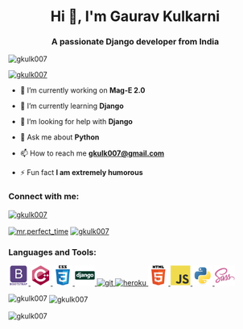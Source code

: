 <h1 align="center">Hi 👋, I'm Gaurav Kulkarni</h1>
<h3 align="center">A passionate Django developer from India</h3>

<p align="left"> <img src="https://komarev.com/ghpvc/?username=gkulk007&label=Profile%20views&color=0e75b6&style=flat" alt="gkulk007" /> </p>

<p align="left"> <a href="https://github.com/ryo-ma/github-profile-trophy"><img src="https://github-profile-trophy.vercel.app/?username=gkulk007" alt="gkulk007" /></a> </p>

- 🔭 I’m currently working on **Mag-E 2.0**

- 🌱 I’m currently learning **Django**

- 🤝 I’m looking for help with **Django**

- 💬 Ask me about **Python**

- 📫 How to reach me **gkulk007@gmail.com**

- ⚡ Fun fact **I am extremely humorous**

<h3 align="left">Connect with me:</h3>
<p align="left">
<a href="https://linkedin.com/in/gkulk007" target="blank"><img align="center" src="https://cdn.jsdelivr.net/npm/simple-icons@3.0.1/icons/linkedin.svg" alt="gkulk007" height="30" width="40" /></a>

<a href="https://instagram.com/mr.perfect_time" target="blank"><img align="center" src="https://cdn.jsdelivr.net/npm/simple-icons@3.0.1/icons/instagram.svg" alt="mr.perfect_time" height="30" width="40" /></a>
<a href="https://www.hackerrank.com/gkulk007" target="blank"><img align="center" src="https://cdn.jsdelivr.net/npm/simple-icons@3.0.1/icons/hackerrank.svg" alt="gkulk007" height="30" width="40" /></a>
</p>

<h3 align="left">Languages and Tools:</h3>
<p align="left"> <a href="https://getbootstrap.com" target="_blank"> <img src="https://raw.githubusercontent.com/devicons/devicon/master/icons/bootstrap/bootstrap-plain-wordmark.svg" alt="bootstrap" width="40" height="40"/> </a> <a href="https://www.w3schools.com/cpp/" target="_blank"> <img src="https://raw.githubusercontent.com/devicons/devicon/master/icons/cplusplus/cplusplus-original.svg" alt="cplusplus" width="40" height="40"/> </a> <a href="https://www.w3schools.com/css/" target="_blank"> <img src="https://raw.githubusercontent.com/devicons/devicon/master/icons/css3/css3-original-wordmark.svg" alt="css3" width="40" height="40"/> </a> <a href="https://www.djangoproject.com/" target="_blank"> <img src="https://raw.githubusercontent.com/devicons/devicon/master/icons/django/django-original.svg" alt="django" width="40" height="40"/> </a> <a href="https://git-scm.com/" target="_blank"> <img src="https://www.vectorlogo.zone/logos/git-scm/git-scm-icon.svg" alt="git" width="40" height="40"/> </a> <a href="https://heroku.com" target="_blank"> <img src="https://www.vectorlogo.zone/logos/heroku/heroku-icon.svg" alt="heroku" width="40" height="40"/> </a> <a href="https://www.w3.org/html/" target="_blank"> <img src="https://raw.githubusercontent.com/devicons/devicon/master/icons/html5/html5-original-wordmark.svg" alt="html5" width="40" height="40"/> </a> <a href="https://developer.mozilla.org/en-US/docs/Web/JavaScript" target="_blank"> <img src="https://raw.githubusercontent.com/devicons/devicon/master/icons/javascript/javascript-original.svg" alt="javascript" width="40" height="40"/> </a> <a href="https://www.python.org" target="_blank"> <img src="https://raw.githubusercontent.com/devicons/devicon/master/icons/python/python-original.svg" alt="python" width="40" height="40"/> </a> <a href="https://sass-lang.com" target="_blank"> <img src="https://raw.githubusercontent.com/devicons/devicon/master/icons/sass/sass-original.svg" alt="sass" width="40" height="40"/> </a> </p>

<p><img align="left" src="https://github-readme-stats.vercel.app/api/top-langs?username=gkulk007&show_icons=true&locale=en&layout=compact" alt="gkulk007" /></p>

<p>&nbsp;<img align="center" src="https://github-readme-stats.vercel.app/api?username=gkulk007&show_icons=true&locale=en" alt="gkulk007" /></p>

<p><img align="center" src="https://github-readme-streak-stats.herokuapp.com/?user=gkulk007&" alt="gkulk007" /></p>
